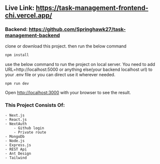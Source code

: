 ## Live Link: https://task-management-frontend-chi.vercel.app/

### Backend: https://github.com/Springhawk27/task-management-backend

clone or download this project. then run the below command

```bash
npm install
```

use the below command to run the project on local server. You need to add URL=http://localhost:5000 or anything else(your backend localhost url) to your .env file or you can direct use it wherever needed.

```bash
npm run dev
```

Open [http://localhost:3000](http://localhost:3000) with your browser to see the result.

### This Project Consists Of:

    - Next.js
    - React.js
    - NextAuth
        - Github login
        - Private route
    - MongoDb
    - Node.js
    - Express.js
    - REST Api
    - Ant Design
    - Tailwind
